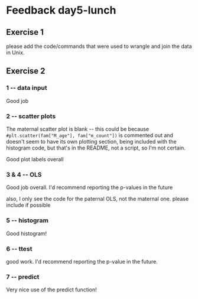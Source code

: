 # Feedback day5-lunch

## Exercise 1

please add the code/commands that were used to wrangle and join the data in Unix.

## Exercise 2

### 1 -- data input

Good job

### 2 -- scatter plots

The maternal scatter plot is blank -- this could be because `#plt.scatter(fam["M_age"], fam["m_count"])` is commented out and doesn't seem to have its own plotting section, being included with the histogram code, but that's in the README, not a script, so I'm not certain.

Good plot labels overall

### 3 & 4 -- OLS

Good job overall. I'd recommend reporting the p-values in the future

also, I only see the code for the paternal OLS, not the maternal one. please include if possible

### 5 -- histogram

Good histogram!

### 6 -- ttest

good work. I'd recommend reporting the p-value in the future.

### 7 -- predict

Very nice use of the predict function!
